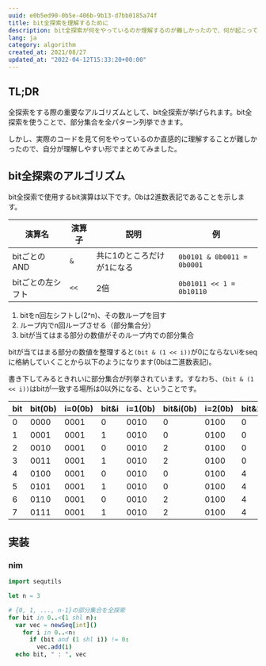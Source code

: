 ```yaml
---
uuid: e0b5ed90-0b5e-406b-9b13-d7bb0185a74f
title: bit全探索を理解するために
description: bit全探索が何をやっているのか理解するのが難しかったので、何が起こっているのかをまとめた
lang: ja
category: algorithm
created_at: 2021/08/27
updated_at: "2022-04-12T15:33:20+00:00"
---
```


## TL;DR

全探索をする際の重要なアルゴリズムとして、bit全探索が挙げられます。bit全探索を使うことで、部分集合を全パターン列挙できます。

しかし、実際のコードを見て何をやっているのか直感的に理解することが難しかったので、自分が理解しやすい形でまとめてみました。

## bit全探索のアルゴリズム

bit全探索で使用するbit演算は以下です。0bは2進数表記であることを示します。

| 演算名        | 演算子  | 説明             | 例                          |
| ---------- | ---- | -------------- | -------------------------- |
| bitごとのAND  | `&`  | 共に1のところだけが1になる | `0b0101 & 0b0011 = 0b0001` |
| bitごとの左シフト | `<<` | 2倍             | `0b01011 << 1 = 0b10110`   |

1. bitをn回左シフトし(2^n)、その数ループを回す
2. ループ内でn回ループさせる（部分集合分）
3. bitが当てはまる部分の数値がそのループ内での部分集合

bitが当てはまる部分の数値を整理すると`(bit & (1 << i))`が0にならないiをseqに格納していくことから以下のようになります(0bは二進数表記)。

書き下してみるときれいに部分集合が列挙されています。すなわち、`(bit & (1 << i))`はbitが一致する場所は0以外になる、ということです。

| bit | bit(0b) | i=0(0b) | bit&i | i=1(0b) | bit&i(0b) | i=2(0b) | bit&2 | array   |
| --- | ------- | ------- | ----- | ------- | --------- | ------- | ----- | ------- |
| 0   | 0000    | 0001    | 0     | 0010    | 0         | 0100    | 0     | ()      |
| 1   | 0001    | 0001    | 1     | 0010    | 0         | 0100    | 0     | (0)     |
| 2   | 0010    | 0001    | 0     | 0010    | 2         | 0100    | 0     | (1)     |
| 3   | 0011    | 0001    | 1     | 0010    | 2         | 0100    | 0     | (0,1)   |
| 4   | 0100    | 0001    | 0     | 0010    | 0         | 0100    | 4     | (2)     |
| 5   | 0101    | 0001    | 1     | 0010    | 0         | 0100    | 4     | (0,2)   |
| 6   | 0110    | 0001    | 0     | 0010    | 2         | 0100    | 4     | (1,2)   |
| 7   | 0111    | 0001    | 1     | 0010    | 2         | 0100    | 4     | (0,1,2) |

## 実装

### nim

```nim
import sequtils

let n = 3

# {0, 1, ..., n-1}の部分集合を全探索
for bit in 0..<(1 shl n):
  var vec = newSeq[int]()
    for i in 0..<n:
      if (bit and (1 shl i)) != 0:
        vec.add(i)
  echo bit, " : ", vec
```
